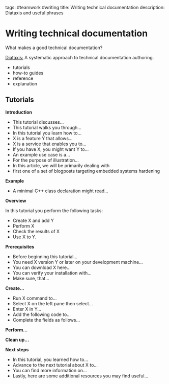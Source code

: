 tags: #teamwork #writing
title: Writing technical documentation
description: Diataxis and useful phrases

Writing technical documentation
=====================

What makes a good technical documentation?

[Diataxis:] A systematic approach to technical documentation authoring.

-   tutorials
-   how-to guides
-   reference
-   explanation

Tutorials
-----------------

**Introduction**

-   This tutorial discusses...
-   This tutorial walks you through...
-   In this tutorial you learn how to...
-   X is a feature Y that allows...
-   X is a service that enables you to...
-   If you have X, you might want Y to...
-   An example use case is a...
-   For the purpose of illustration...
-   In this article, we will be primarily dealing with
-   first one of a set of blogposts targeting embedded systems hardening

**Example**

-   A minimal C++ class declaration might read...

**Overview**

In this tutorial you perform the following tasks:

-   Create X and add Y
-   Perform X
-   Check the results of X
-   Use X to Y.

**Prerequisites**

-   Before beginning this tutorial...
-   You need X version Y or later on your development machine...
-   You can download X here...
-   You can verify your installation with...
-   Make sure, that...

**Create...**

-   Run X command to...
-   Select X on the left pane then select...
-   Enter X in Y...
-   Add the following code to...
-   Complete the fields as follows...

**Perform...**

**Clean up...**

**Next steps**

-   In this tutorial, you learned how to...
-   Advance to the next tutorial about X to...
-   You can find more information on...
-   Lastly, here are some additional resources you may find useful...

  [Writing documentation]: #writing-documentation
  [Writing tutorials]: #writing-tutorials
  [Diataxis:]: https://diataxis.fr
